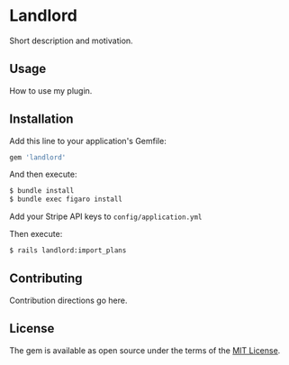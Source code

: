 # Landlord
Short description and motivation.

## Usage
How to use my plugin.

## Installation
Add this line to your application's Gemfile:

```ruby
gem 'landlord'
```

And then execute:
```bash
$ bundle install
$ bundle exec figaro install
```

Add your Stripe API keys to `config/application.yml`

Then execute:
```bash
$ rails landlord:import_plans
```

## Contributing
Contribution directions go here.

## License
The gem is available as open source under the terms of the [MIT License](http://opensource.org/licenses/MIT).

